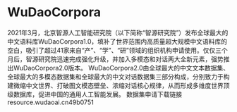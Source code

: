 # WuDaoCorpora
2021年3月，北京智源人工智能研究院（以下简称“智源研究院”）发布全球最大的中文语料库WuDaoCorpora1.0，填补了世界范围内高质量超大规模中文语料库的空白，吸引了超过41家来自“产”、“学”、“研”领域的组织机构申请使用。仅仅三个月后，智源研究院迅速完成强化升级，并加入多模态和对话两大全新元素，强势推出WuDaoCorpora2.0版本。
WuDaoCorpora2.0由全球最大的中文文本数据集、全球最大的多模态数据集和全球最大的中文对话数据集三部分构成，分别致力于构建微缩中文世界、打破图文模态壁垒、浓缩对话核心规律，从而形成多维度世界顶级数据库，促进中国的通用人工智能发展。
数据集申请下载链接resource.wudaoai.cn49b0751
